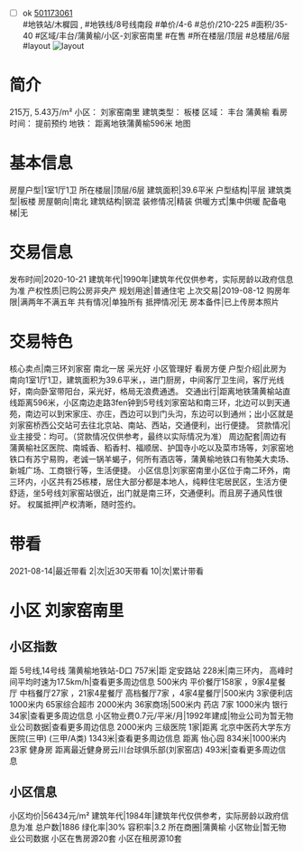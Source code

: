 - [ ] ok [501173061](https://bj.5i5j.com/ershoufang/501173061.html)  
 #地铁站/木樨园 ,  #地铁线/8号线南段
#单价/4-6 #总价/210-225 #面积/35-40   #区域/丰台/蒲黄榆/小区-刘家窑南里 #在售 #所在楼层/顶层 #总楼层/6层 #layout 
![layout](http://image2a.5i5j.com/bdir/layout/4d9f14d727c74f5abbcb7625285fcdb4.jpg_P5.jpg) 
# 简介 
 215万,  5.43万/m² 
小区： 刘家窑南里
建筑类型： 板楼
区域： 丰台 蒲黄榆
看房时间： 提前预约
地铁： 距离地铁蒲黄榆596米 地图
# 基本信息 
 房屋户型|1室1厅1卫
所在楼层|顶层/6层
建筑面积|39.6平米
户型结构|平层
建筑类型|板楼
房屋朝向|南北
建筑结构|钢混
装修情况|精装
供暖方式|集中供暖
配备电梯|无
# 交易信息 
 发布时间|2020-10-21
建筑年代|1990年|建筑年代仅供参考，实际房龄以政府信息为准
产权性质|已购公房非央产
规划用途|普通住宅
上次交易|2019-08-12
购房年限|满两年不满五年
共有情况|单独所有
抵押情况|无
房本备件|已上传房本照片
# 交易特色 
 核心卖点|南三环刘家窑 南北一居 采光好 小区管理好 看房方便
户型介绍|此房为南向1室1厅1卫，建筑面积为39.6平米，，进门厨房，中间客厅卫生间，客厅光线好，南向卧室带阳台，采光好，格局无浪费通透。
交通出行|距离地铁蒲黄榆站直线距离596米，小区南边走路3fen钟到5号线刘家窑站和南三环，北边可以到天通苑，南边可以到宋家庄、亦庄，西边可以到门头沟，东边可以到通州；出小区就是刘家窑桥西公交站可去往北京站、南站、西站，交通便利，出行便捷。
贷款情况|业主接受：均可。（贷款情况仅供参考，最终以实际情况为准）
周边配套|周边有蒲黄榆社区医院、南城香、稻香村、福顺居、护国寺小吃以及菜市场等，刘家窑地铁口有苏宁易购，老诚一锅羊蝎子，何所有酒店等，蒲黄榆地铁口有物美大卖场、新城广场、工商银行等，生活便捷。
小区信息|刘家窑南里小区位于南二环外，南三环内，小区共有25栋楼，居住大部分都是本地人，纯粹住宅居民区，生活方便舒适，坐5号线刘家窑站很近，出门就是南三环，交通便利。而且房子通风性很好。
权属抵押|产权清晰，随时签约。
# 带看 
 2021-08-14|最近带看	 2|次|近30天带看	 10|次|累计带看
# 小区 刘家窑南里
## 小区指数 
 距 5号线,14号线 蒲黄榆地铁站-D口 757米|距 定安路站 228米|南三环内， 高峰时间平均时速为17.5km/h|查看更多周边信息
500米内 平价餐厅158家 ，9家4星餐厅
中档餐厅27家 ，21家4星餐厅
高档餐厅7家 ，4家4星餐厅|500米内 3家便利店
1000米内 65家综合超市
2000米内 36家商场|500米内 药店 7家
1000米内 银行 34家|查看更多周边信息
小区物业费0.7元/平米/月|1992年建成|物业公司为暂无物业公司数据|查看更多周边信息
2000米内 三级医院 1家|距离 北京中医药大学东方医院(三甲) (三甲/A类) 1343米|查看更多周边信息
距离 怡心园 834米|1000米内 23家 健身房
距离最近健身房云川台球俱乐部(刘家窑店) 493米|查看更多周边信息
## 小区信息 
 小区均价|56434元/m²
建筑年代|1984年|建筑年代仅供参考，实际房龄以政府信息为准
总户数|1886
绿化率|30%
容积率|3.2
所在商圈|蒲黄榆
小区物业|暂无物业公司数据
小区在售房源20套
小区在租房源10套
